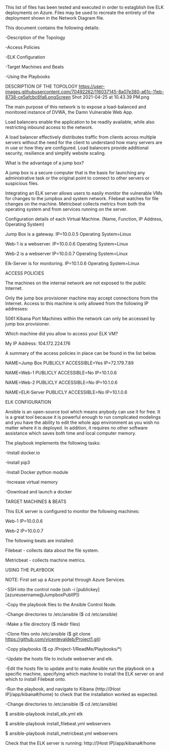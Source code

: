 This list of files has been tested and executed in order to estagblish live ELK deployments on Azure. Files may be used to recreate the entirety of the deployment shown in the Network Diagram file.

This document contains the following details:

-Description of the Topology

-Access Policies

-ELK Configuration

-Target Machines and Beats

-Using the Playbooks


DESCRIPTION OF THE TOPOLOGY
https://user-images.githubusercontent.com/70492262/116037145-8a07e380-a61c-11eb-8738-ce5afcbc6fa6.pngScreen Shot 2021-04-25 at 10.43.39 PM.png

The main purpose of this network is to expose a load-balanced and monitored instance of DVWA, the Damn Vulnerable Web App.

Load balancers enable the application to be readily available, while also restricting inbound access to the network.

A load balancer effectively distributes traffic from clients across multiple servers without the need for the client to understand how many servers are in use or how they are configured. Load balancers provide additional security, resilience and simplify website scaling.

What is the advantage of a jump box?

A jump box is a secure computer that is the basis for launching any administrative task or the original point to connect to other servers or suspicious files.

Integrating an ELK server allows users to easily monitor the vulnerable VMs for changes to the jumpbox and system network. Filebeat watches for file changes on the machine. Metricbeat collects metrics from both the operating system and from services running on the server.

Configuration details of each Virtual Machine. (Name, Function, IP Address, Operating System)

Jump Box is a gateway. IP=10.0.0.5	Operating System=Linux

Web-1	is a webserver.  IP=10.0.0.6	Operating System=Linux

Web-2	is a webserver	 IP=10.0.0.7	Operating System=Linux

Elk-Server is for monitoring.  IP=10.1.0.6	Operating System=Linux


ACCESS POLICIES

The machines on the internal network are not exposed to the public Internet.

Only the jump box provisioner machine may accept connections from the Internet. Access to this machine is only allowed from the following IP addresses:

5061 Kibana Port
Machines within the network can only be accessed by jump box provisioner.

Which machine did you allow to access your ELK VM?

My IP Address: 104.172.224.176

A summary of the access policies in place can be found in the list below.

NAME=Jump Box	PUBLICLY ACCESSIBLE=Yes	IP=72.179.7.89

NAME=Web-1	PUBLICLY ACCESSIBLE=No	IP=10.1.0.6

NAME=Web-2	PUBLICLY ACCESSIBLE=No	IP=10.1.0.6

NAME=ELK-Server	 PUBLICLY ACCESSIBLE=No	IP=10.1.0.6


ELK CONFIGURATION

Ansible is an open-source tool which means anybody can use it for free. It is a great tool because it is powerful enough to run complicated modelings and you have the ability to edit the whole app environment as you wish no matter where it is deployed. In addition, it requires no other software assistance which saves both time and local computer memory.

The playbook implements the following tasks: 

-Install docker.io

-Install pip3

-Install Docker python module

-Increase virtual memory

-Download and launch a docker


TARGET MACHINES & BEATS

This ELK server is configured to monitor the following machines: 

Web-1	IP=10.0.0.6

Web-2	IP=10.0.0.7

The following beats are installed:

Filebeat - collects data about the file system.

Metricbeat - collects machine metrics.


USING THE PLAYBOOK

NOTE: First set up a Azure portal through Azure Services.

-SSH into the control node (ssh -i [publickey] [azureusername@JumpboxPublIP])

-Copy the playbook files to the Ansible Control Node.

-Change directories to /etc/ansible ($ cd /etc/ansible)

-Make a file directory ($ mkdir files)

-Clone files onto /etc/ansible ($ git clone https://github.com/vicentevaldeb/Project1.git)

-Copy playbooks ($ cp /Project-1/ReadMe/Playbooks/*)

-Update the hosts file to include webserver and elk.

-Edit the hosts file to update and to make Ansible run the playbook on a specific machine, specifying which machine to install the ELK server on and which to install Filebeat onto.

-Run the playbook, and navigate to Kibana (http://[Host IP]/app/kibana#/home) to check that the installation worked as expected.

-Change directories to /etc/ansible ($ cd /etc/ansible)

$ ansible-playbook install_elk.yml elk

$ ansible-playbook install_filebeat.yml webservers

$ ansible-playbook install_metricbeat.yml webservers

Check that the ELK server is running: http://[Host IP]/app/kibana#/home
